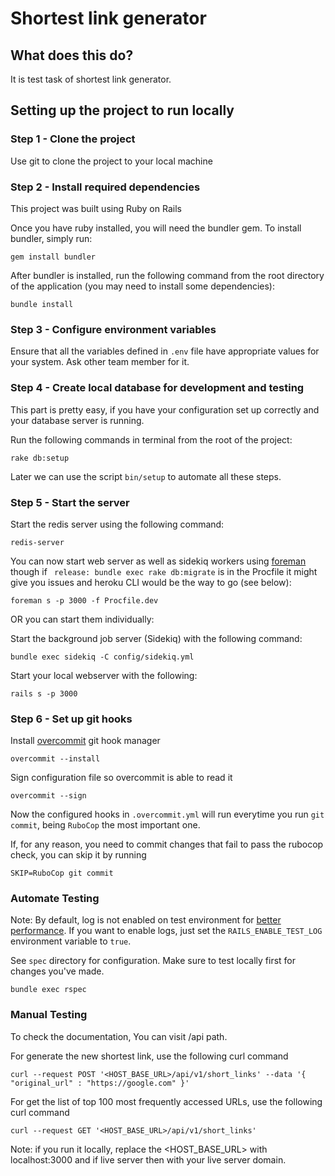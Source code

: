 # Shortest link generator
## What does this do?
It is test task of shortest link generator.

## Setting up the project to run locally

### Step 1 - Clone the project
Use git to clone the project to your local machine

### Step 2 - Install required dependencies
This project was built using Ruby on Rails

Once you have ruby installed, you will need the bundler gem.  To install bundler, simply run:

```
gem install bundler
```

After bundler is installed, run the following command from the root directory of the application (you may need to install some dependencies):

```
bundle install
```

### Step 3 - Configure environment variables

Ensure that all the variables defined in `.env` file have appropriate values for your system. Ask other team member for it.

### Step 4 - Create local database for development and testing
This part is pretty easy, if you have your configuration set up correctly and your database server is running.

Run the following commands in terminal from the root of the project:

```
rake db:setup
```

Later we can use the script `bin/setup` to automate all these steps.

### Step 5 - Start the server
Start the redis server using the following command:

```
redis-server
```
You can now start web server as well as sidekiq workers using [foreman](https://github.com/theforeman/foreman) though if `
release: bundle exec rake db:migrate` is in the Procfile it might give you issues and heroku CLI would be the way to go (see below):

```
foreman s -p 3000 -f Procfile.dev
```

OR you can start them individually:

Start the background job server (Sidekiq) with the following command:

```
bundle exec sidekiq -C config/sidekiq.yml
```

Start your local webserver with the following:

```
rails s -p 3000
```

### Step 6 - Set up git hooks

Install [overcommit](https://github.com/brigade/overcommit) git hook manager

```
overcommit --install
```

Sign configuration file so overcommit is able to read it

```
overcommit --sign
```

Now the configured hooks in `.overcommit.yml` will run everytime you run `git commit`, being `RuboCop` the most important one.

If, for any reason, you need to commit changes that fail to pass the rubocop check, you can skip it by running

```
SKIP=RuboCop git commit
```

### Automate Testing

Note: By default, log is not enabled on test environment for [better performance](https://jtway.co/speed-up-your-rails-test-suite-by-6-in-1-line-13fedb869ec4). If you want to enable logs, just set the `RAILS_ENABLE_TEST_LOG` environment variable to `true`.

See `spec` directory for configuration. Make sure to test locally first for changes you've made.

```
bundle exec rspec
```

### Manual Testing
To check the documentation, You can visit /api path.

For generate the new shortest link, use the following curl command
```
curl --request POST '<HOST_BASE_URL>/api/v1/short_links' --data '{ "original_url" : "https://google.com" }'
```
For get the list of top 100 most frequently accessed URLs, use the following curl command
```
curl --request GET '<HOST_BASE_URL>/api/v1/short_links'
```

Note: if you run it locally, replace the <HOST_BASE_URL> with localhost:3000 and if live server then with your live server domain.

